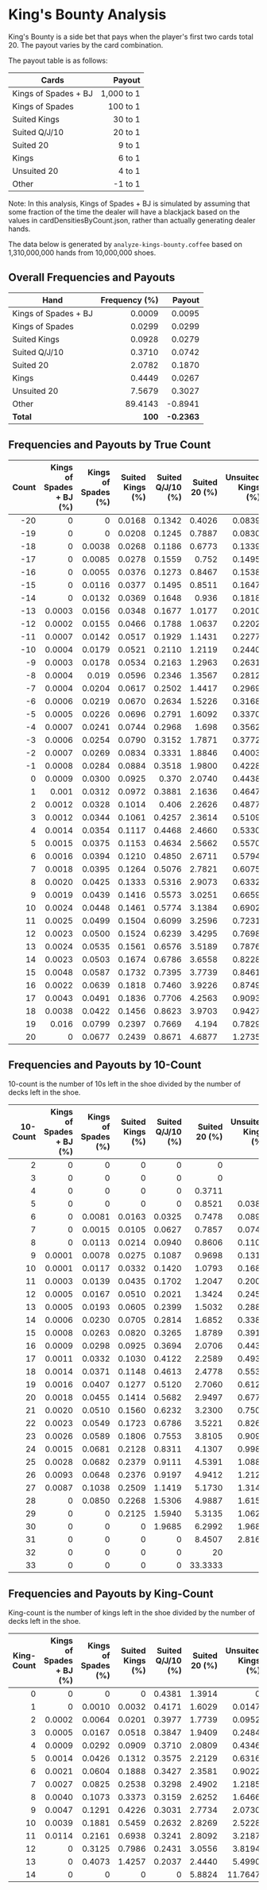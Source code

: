# King's Bounty Analysis

King's Bounty is a side bet that pays when the player's first two cards total 20. The payout varies by the card
combination.

The payout table is as follows:

|         Cards        |   Payout   |
|----------------------|-----------:|
| Kings of Spades + BJ | 1,000 to 1 |
| Kings of Spades      |   100 to 1 |
| Suited Kings         |    30 to 1 |
| Suited Q/J/10        |    20 to 1 |
| Suited 20            |     9 to 1 |
| Kings                |     6 to 1 |
| Unsuited 20          |     4 to 1 |
| Other                |    -1 to 1 |

Note: In this analysis, Kings of Spades + BJ is simulated by assuming that some fraction of the time the dealer
will have a blackjack based on the values in cardDensitiesByCount.json, rather than actually generating dealer hands.

The data below is generated by `analyze-kings-bounty.coffee` based on 1,310,000,000 hands from 10,000,000 shoes.

## Overall Frequencies and Payouts

|         Hand         | Frequency (%) |    Payout   |
|----------------------|--------------:|------------:|
| Kings of Spades + BJ |        0.0009 |    0.0095   |
| Kings of Spades      |        0.0299 |    0.0299   |
| Suited Kings         |        0.0928 |    0.0279   |
| Suited Q/J/10        |        0.3710 |    0.0742   |
| Suited 20            |        2.0782 |    0.1870   |
| Kings                |        0.4449 |    0.0267   |
| Unsuited 20          |        7.5679 |    0.3027   |
| Other                |       89.4143 |   -0.8941   |
| **Total**            |    **100**    | **-0.2363** |

## Frequencies and Payouts by True Count

| Count | Kings of Spades + BJ (%) | Kings of Spades (%) | Suited Kings (%) | Suited Q/J/10 (%) | Suited 20 (%) | Unsuited Kings (%) | Unsuited 20 (%) |  Other (%) | Payout  |
|------:|---------------------:|----------------:|-------------:|--------------:|----------:|---------------:|------------:|--------:|--------:|
| -20   | 0                    | 0               | 0.0168       | 0.1342        | 0.4026    | 0.0839         |  2.2815     | 97.081  | **-0.8064** |
| -19   | 0                    | 0               | 0.0208       | 0.1245        | 0.7887    | 0.0830         |  2.4213     | 96.5617 | **-0.7617** |
| -18   | 0                    | 0.0038          | 0.0268       | 0.1186        | 0.6773    | 0.1339         |  2.4948     | 96.5447 | **-0.7611** |
| -17   | 0                    | 0.0085          | 0.0278       | 0.1559        | 0.752     | 0.1495         |  2.7451     | 96.1612 | **-0.7271** |
| -16   | 0                    | 0.0055          | 0.0376       | 0.1273        | 0.8467    | 0.1538         |  2.9541     | 95.8749 | **-0.7129** |
| -15   | 0                    | 0.0116          | 0.0377       | 0.1495        | 0.8511    | 0.1647         |  3.1466     | 95.6388 | **-0.6913** |
| -14   | 0                    | 0.0132          | 0.0369       | 0.1648        | 0.936     | 0.1818         |  3.3526     | 95.3148 | **-0.6667** |
| -13   | 0.0003               | 0.0156          | 0.0348       | 0.1677        | 1.0177    | 0.2010         |  3.6304     | 94.9324 | **-0.6376** |
| -12   | 0.0002               | 0.0155          | 0.0466       | 0.1788        | 1.0637    | 0.2202         |  3.8716     | 94.6034 | **-0.6146** |
| -11   | 0.0007               | 0.0142          | 0.0517       | 0.1929        | 1.1431    | 0.2277         |  4.1317     | 94.2379 | **-0.5856** |
| -10   | 0.0004               | 0.0179          | 0.0521       | 0.2110        | 1.2119    | 0.2440         |  4.3794     | 93.8832 | **-0.5605** |
| -9    | 0.0003               | 0.0178          | 0.0534       | 0.2163        | 1.2963    | 0.2631         |  4.6387     | 93.5140 | **-0.5368** |
| -8    | 0.0004               | 0.019           | 0.0596       | 0.2346        | 1.3567    | 0.2812         |  4.9338     | 93.1146 | **-0.5068** |
| -7    | 0.0004               | 0.0204          | 0.0617       | 0.2502        | 1.4417    | 0.2969         |  5.2101     | 92.7185 | **-0.4781** |
| -6    | 0.0006               | 0.0219          | 0.0670       | 0.2634        | 1.5226    | 0.3168         |  5.5125     | 92.2952 | **-0.4461** |
| -5    | 0.0005               | 0.0226          | 0.0696       | 0.2791        | 1.6092    | 0.3370         |  5.8393     | 91.8427 | **-0.4155** |
| -4    | 0.0007               | 0.0241          | 0.0744       | 0.2968        | 1.698     | 0.3562         |  6.1605     | 91.3893 | **-0.3809** |
| -3    | 0.0006               | 0.0254          | 0.0790       | 0.3152        | 1.7871    | 0.3772         |  6.4999     | 90.9155 | **-0.3472** |
| -2    | 0.0007               | 0.0269          | 0.0834       | 0.3331        | 1.8846    | 0.4003         |  6.8474     | 90.4235 | **-0.3108** |
| -1    | 0.0008               | 0.0284          | 0.0884       | 0.3518        | 1.9800    | 0.4228         |  7.2125     | 89.9152 | **-0.2735** |
| 0     | 0.0009               | 0.0300          | 0.0925       | 0.370         | 2.0740    | 0.4438         |  7.5514     | 89.4374 | **-0.2383** |
| 1     | 0.001                | 0.0312          | 0.0972       | 0.3881        | 2.1636    | 0.4647         |  7.8807     | 88.9735 | **-0.2037** |
| 2     | 0.0012               | 0.0328          | 0.1014       | 0.406         | 2.2626    | 0.4877         |  8.2452     | 88.4631 | **-0.1659** |
| 3     | 0.0012               | 0.0344          | 0.1061       | 0.4257        | 2.3614    | 0.5109         |  8.6165     | 87.9438 | **-0.1285** |
| 4     | 0.0014               | 0.0354          | 0.1117       | 0.4468        | 2.4660    | 0.5330         |  8.9884     | 87.4173 | **-0.0886** |
| 5     | 0.0015               | 0.0375          | 0.1153       | 0.4634        | 2.5662    | 0.5570         |  9.3877     | 86.8714 | **-0.0494** |
| 6     | 0.0016               | 0.0394          | 0.1210       | 0.4850        | 2.6711    | 0.5794         |  9.7695     | 86.3330 | **-0.0086** |
| 7     | 0.0018               | 0.0395          | 0.1264       | 0.5076        | 2.7821    | 0.6075         | 10.1499     | 85.7852 |  **0.0320** |
| 8     | 0.0020               | 0.0425          | 0.1333       | 0.5316        | 2.9073    | 0.6332         | 10.6235     | 85.1266 |  **0.0823** |
| 9     | 0.0019               | 0.0439          | 0.1416       | 0.5573        | 3.0251    | 0.6659         | 11.0532     | 84.5112 |  **0.1264** |
| 10    | 0.0024               | 0.0448          | 0.1461       | 0.5774        | 3.1384    | 0.6902         | 11.4800     | 83.9207 |  **0.1725** |
| 11    | 0.0025               | 0.0499          | 0.1504       | 0.6099        | 3.2596    | 0.7231         | 11.9375     | 83.2672 |  **0.2240** |
| 12    | 0.0023               | 0.0500          | 0.1524       | 0.6239        | 3.4295    | 0.7698         | 12.3970     | 82.5751 |  **0.2683** |
| 13    | 0.0024               | 0.0535          | 0.1561       | 0.6576        | 3.5189    | 0.7876         | 12.9232     | 81.9007 |  **0.3180** |
| 14    | 0.0023               | 0.0503          | 0.1674       | 0.6786        | 3.6558    | 0.8228         | 13.3551     | 81.2678 |  **0.3587** |
| 15    | 0.0048               | 0.0587          | 0.1732       | 0.7395        | 3.7739    | 0.8461         | 13.7625     | 80.6412 |  **0.4416** |
| 16    | 0.0022               | 0.0639          | 0.1818       | 0.7460        | 3.9226    | 0.8749         | 14.5766     | 79.6320 |  **0.4820** |
| 17    | 0.0043               | 0.0491          | 0.1836       | 0.7706        | 4.2563    | 0.9093         | 14.8779     | 78.9489 |  **0.5442** |
| 18    | 0.0038               | 0.0422          | 0.1456       | 0.8623        | 3.9703    | 0.9427         | 15.4595     | 78.5736 |  **0.5432** |
| 19    | 0.016                | 0.0799          | 0.2397       | 0.7669        | 4.194     | 0.7829         | 16.4323     | 77.4884 |  **0.7718** |
| 20    | 0                    | 0.0677          | 0.2439       | 0.8671        | 4.6877    | 1.2735         | 16.7728     | 76.0873 |  **0.7227** |

## Frequencies and Payouts by 10-Count

10-count is the number of 10s left in the shoe divided by the number of decks left in the shoe.

| 10-Count | Kings of Spades + BJ (%) | Kings of Spades (%) | Suited Kings (%) | Suited Q/J/10 (%) | Suited 20 (%) | Unsuited Kings (%) | Unsuited 20 (%) | Other (%) |    Payout    |
|---------:|-------------------------:|--------------------:|-----------------:|------------------:|--------------:|-------------------:|----------------:|----------:|-------------:|
|        2 |                   0      |              0      |           0      |            0      |        0      |             0      |          0      |  100      | **-1**       |
|        3 |                   0      |              0      |           0      |            0      |        0      |             0      |          1.2987 |   98.7013 | **-0.9351**  |
|        4 |                   0      |              0      |           0      |            0      |        0.3711 |             0      |          2.5974 |   97.0315 | **-0.8330**  |
|        5 |                   0      |              0      |           0      |            0      |        0.8521 |             0.0387 |          1.9365 |   97.1727 | **-0.8153**  |
|        6 |                   0      |              0.0081 |           0.0163 |            0.0325 |        0.7478 |             0.0894 |          2.0647 |   97.0411 | **-0.7956**  |
|        7 |                   0      |              0.0015 |           0.0105 |            0.0627 |        0.7857 |             0.0747 |          2.4945 |   96.5705 | **-0.7736**  |
|        8 |                   0      |              0.0113 |           0.0214 |            0.0940 |        0.8606 |             0.1100 |          2.8997 |   96.0029 | **-0.7234**  |
|        9 |                   0.0001 |              0.0078 |           0.0275 |            0.1087 |        0.9698 |             0.1312 |          3.2689 |   95.4859 | **-0.6897**  |
|       10 |                   0.0001 |              0.0117 |           0.0332 |            0.1420 |        1.0793 |             0.1687 |          3.6881 |   94.8768 | **-0.6424**  |
|       11 |                   0.0003 |              0.0139 |           0.0435 |            0.1702 |        1.2047 |             0.2005 |          4.2022 |   94.1645 | **-0.5888**  |
|       12 |                   0.0005 |              0.0167 |           0.0510 |            0.2021 |        1.3424 |             0.2451 |          4.7542 |   93.3880 | **-0.5308**  |
|       13 |                   0.0005 |              0.0193 |           0.0605 |            0.2399 |        1.5032 |             0.2881 |          5.3742 |   92.5143 | **-0.4674**  |
|       14 |                   0.0006 |              0.0230 |           0.0705 |            0.2814 |        1.6852 |             0.3387 |          6.0689 |   91.5317 | **-0.3941**  |
|       15 |                   0.0008 |              0.0263 |           0.0820 |            0.3265 |        1.8789 |             0.3919 |          6.8157 |   90.4780 | **-0.3158**  |
|       16 |                   0.0009 |              0.0298 |           0.0925 |            0.3694 |        2.0706 |             0.4434 |          7.5384 |   89.4551 | **-0.2395**  |
|       17 |                   0.0011 |              0.0332 |           0.1030 |            0.4122 |        2.2589 |             0.4932 |          8.2542 |   88.4442 | **-0.1637**  |
|       18 |                   0.0014 |              0.0371 |           0.1148 |            0.4613 |        2.4778 |             0.5530 |          9.0964 |   87.2582 | **-0.0750**  |
|       19 |                   0.0016 |              0.0407 |           0.1277 |            0.5120 |        2.7060 |             0.6126 |          9.9526 |   86.0467 |  **0.0150**  |
|       20 |                   0.0018 |              0.0455 |           0.1414 |            0.5682 |        2.9497 |             0.6771 |         10.8753 |   84.7410 |  **0.1130**  |
|       21 |                   0.0020 |              0.0510 |           0.1560 |            0.6232 |        3.2300 |             0.7506 |         11.9426 |   83.2445 |  **0.2236**  |
|       22 |                   0.0023 |              0.0549 |           0.1723 |            0.6786 |        3.5221 |             0.8264 |         12.9987 |   81.7447 |  **0.3340**  |
|       23 |                   0.0026 |              0.0589 |           0.1806 |            0.7553 |        3.8105 |             0.9099 |         14.1985 |   80.0837 |  **0.4550**  |
|       24 |                   0.0015 |              0.0681 |           0.2128 |            0.8311 |        4.1307 |             0.9989 |         15.4033 |   78.3537 |  **0.5776**  |
|       25 |                   0.0028 |              0.0682 |           0.2379 |            0.9111 |        4.5391 |             1.0882 |         16.6164 |   76.5362 |  **0.7226**  |
|       26 |                   0.0093 |              0.0648 |           0.2376 |            0.9197 |        4.9412 |             1.2129 |         17.8791 |   74.7353 |  **0.8979**  |
|       27 |                   0.0087 |              0.1038 |           0.2509 |            1.1419 |        5.1730 |             1.3149 |         18.6851 |   73.3218 |  **1.0526**  |
|       28 |                   0      |              0.0850 |           0.2268 |            1.5306 |        4.9887 |             1.6156 |         20.1247 |   71.4286 |  **1.0958**  |
|       29 |                   0      |              0      |           0.2125 |            1.5940 |        5.3135 |             1.0627 |         22.3167 |   69.5005 |  **1.1222**  |
|       30 |                   0      |              0      |           0      |            1.9685 |        6.2992 |             1.9685 |         22.8346 |   66.9291 |  **1.3228**  |
|       31 |                   0      |              0      |           0      |            0      |        8.4507 |             2.8169 |         25.3521 |   63.3803 |  **1.3099**  |
|       32 |                   0      |              0      |           0      |            0      |       20      |             0      |         46.6667 |   33.3333 |  **3.3333**  |
|       33 |                   0      |              0      |           0      |            0      |       33.3333 |             0      |          0      |   66.6667 |  **2.3333**  |

## Frequencies and Payouts by King-Count

King-count is the number of kings left in the shoe divided by the number of decks left in the shoe.

| King-Count | Kings of Spades + BJ (%) | Kings of Spades (%) | Suited Kings (%) | Suited Q/J/10 (%) | Suited 20 (%) | Unsuited Kings (%) | Unsuited 20 (%) | Other (%) |    Payout   |
|-----------:|-------------------------:|--------------------:|-----------------:|------------------:|--------------:|-------------------:|----------------:|----------:|------------:|
|          0 |                   0      |              0      |           0      |            0.4381 |        1.3914 |            0       |          5.7158 |   92.4547 | **-0.4831** |
|          1 |                   0      |              0.0010 |           0.0032 |            0.4171 |        1.6029 |             0.0147 |          6.2846 |   91.6764 | **-0.4344** |
|          2 |                   0.0002 |              0.0064 |           0.0201 |            0.3977 |        1.7739 |             0.0952 |          6.7620 |   90.9445 | **-0.3798** |
|          3 |                   0.0005 |              0.0167 |           0.0518 |            0.3847 |        1.9409 |             0.2484 |          7.2072 |   90.1499 | **-0.3095** |
|          4 |                   0.0009 |              0.0292 |           0.0909 |            0.3710 |        2.0809 |             0.4346 |          7.5750 |   89.4175 | **-0.2381** |
|          5 |                   0.0014 |              0.0426 |           0.1312 |            0.3575 |        2.2129 |             0.6316 |          7.9232 |   88.6996 | **-0.1655** |
|          6 |                   0.0021 |              0.0604 |           0.1888 |            0.3427 |        2.3581 |             0.9022 |          8.3013 |   87.8445 | **-0.0737** |
|          7 |                   0.0027 |              0.0825 |           0.2538 |            0.3298 |        2.4902 |             1.2185 |          8.6667 |   86.9558 |  **0.0256** |
|          8 |                   0.0040 |              0.1073 |           0.3373 |            0.3159 |        2.6252 |             1.6466 |          9.0121 |   85.9515 |  **0.1477** |
|          9 |                   0.0047 |              0.1291 |           0.4226 |            0.3031 |        2.7734 |             2.0730 |          9.3014 |   84.9928 |  **0.2597** |
|         10 |                   0.0039 |              0.1881 |           0.5459 |            0.2632 |        2.8269 |             2.5228 |          9.6184 |   84.0308 |  **0.3938** |
|         11 |                   0.0114 |              0.2161 |           0.6938 |            0.3241 |        2.8092 |             3.2187 |         10.0426 |   82.6841 |  **0.6236** |
|         12 |                   0      |              0.3125 |           0.7986 |            0.2431 |        3.0556 |             3.8194 |         10.0694 |   81.7014 |  **0.6906** |
|         13 |                   0      |              0.4073 |           1.4257 |            0.2037 |        2.4440 |             5.4990 |          9.9796 |   80.0407 |  **1.0244** |
|         14 |                   0      |              0      |           0      |            0      |        5.8824 |            11.7647 |          5.8824 |   76.4706 |  **0.7059** |

